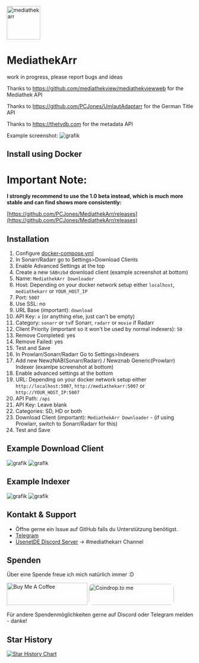 <img width="90" alt="mediathekarr" src="https://github.com/user-attachments/assets/0e3b6d3a-214b-4382-9111-4b5c001ffc00">

# MediathekArr

work in progress, please report bugs and ideas

Thanks to https://github.com/mediathekview/mediathekviewweb for the Mediathek API

Thanks to https://github.com/PCJones/UmlautAdaptarr for the German Title API

Thanks to https://thetvdb.com for the metadata API

Example screenshot:
![grafik](https://github.com/user-attachments/assets/654c42fa-4eab-4b6e-b1c7-9b23192c7a98)


## Install using Docker

# Important Note:
**I strongly recommend to use the 1.0 beta instead, which is much more stable and can find shows more consistently:**

[https://github.com/PCJones/MediathekArr/releases](https://github.com/PCJones/MediathekArr/releases)

## Installation

1. Configure [docker-compose.yml](https://github.com/PCJones/MediathekArr/blob/main/docker-compose.yml)
2. In Sonarr/Radarr go to Settings>Download Clients
3. Enable Advanced Settings at the top
4. Create a new `SABnzbd` download client (example screenshot at bottom)
5. Name: `MediathekArr Downloader`
6. Host: Depending on your docker network setup either `localhost`, `mediathekarr` or `YOUR_HOST_IP`
7. Port: `5007`
8. Use SSL: no
9. URL Base (important): `download`
10. API Key: `x` (or anything else, just can't be empty)
11. Category: `sonarr` or `tv`if Sonarr, `radarr` or `movie` if Radarr
12. Client Priority (important so it won't be used by normal indexers): `50`
13. Remove Completed: yes
14. Remove Failed: yes
15. Test and Save
16. In Prowlarr/Sonarr/Radarr Go to Settings>Indexers
17. Add new NewzNAB(Sonarr/Radarr) / Newznab Generic(Prowlarr) Indexer (examlpe screenshot at bottom)
18. Enable advanced settings at the bottom
19. URL: Depending on your docker network setup either `http://localhost:5007`, `http://mediathekarr:5007` or `http://YOUR_HOST_IP:5007`
20. API Path: `/api`
21. API Key: Leave blank
22. Categories: SD, HD or both
24. Download Client (important): `MediathekArr Downloader` - (if using Prowlarr, switch to Sonarr/Radarr for this)
25. Test and Save

## Example Download Client
![grafik](https://github.com/user-attachments/assets/7da76b68-f32a-41b2-b1b8-81d0e5ed1683)
![grafik](https://github.com/user-attachments/assets/364e7fae-fc51-4a4b-bc17-ded68bca30c7)

## Example Indexer
![grafik](https://github.com/user-attachments/assets/23a4c00f-4b69-4486-8213-a45021c30d16)
![grafik](https://github.com/user-attachments/assets/eddec856-02a5-4206-a1ec-9840586cc0dd)

## Kontakt & Support
- Öffne gerne ein Issue auf GitHub falls du Unterstützung benötigst.
- [Telegram](https://t.me/pc_jones)
- [UsenetDE Discord Server](https://discord.gg/pZrrMcJMQM) -> #mediathekarr Channel

## Spenden
Über eine Spende freue ich mich natürlich immer :D

<a href="https://www.buymeacoffee.com/pcjones" target="_blank"><img src="https://cdn.buymeacoffee.com/buttons/v2/default-yellow.png" alt="Buy Me A Coffee" height="60px" width="217px" ></a>
<a href="https://coindrop.to/pcjones" target="_blank"><img src="https://coindrop.to/embed-button.png" style="border-radius: 10px; height: 57px !important;width: 229px !important;" alt="Coindrop.to me"></img></a>

Für andere Spendenmöglichkeiten gerne auf Discord oder Telegram melden - danke!

## Star History

[![Star History Chart](https://api.star-history.com/svg?repos=pcjones/mediathekarr&type=Date)](https://star-history.com/#pcjones/mediathekarr&Date)
